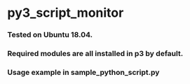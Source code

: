# py3_script_monitor
### Tested on Ubuntu 18.04.
### Required modules are all installed in p3 by default.
### Usage example in sample_python_script.py
